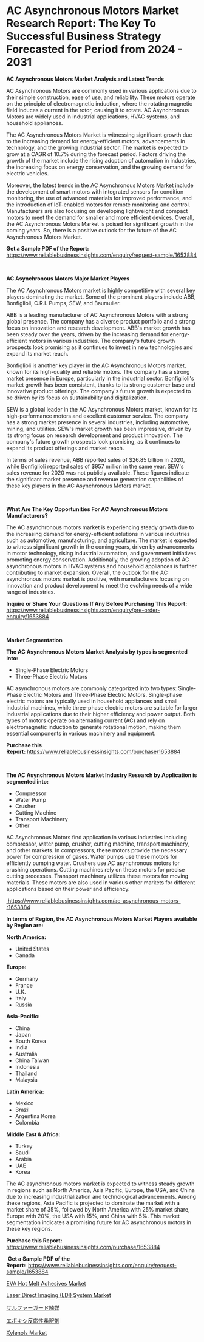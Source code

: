 <p><h1>AC Asynchronous Motors Market Research Report: The Key To Successful Business Strategy Forecasted for Period from 2024 - 2031</h1></p><p><strong>AC Asynchronous Motors Market Analysis and Latest Trends</strong></p>
<p><p>AC Asynchronous Motors are commonly used in various applications due to their simple construction, ease of use, and reliability. These motors operate on the principle of electromagnetic induction, where the rotating magnetic field induces a current in the rotor, causing it to rotate. AC Asynchronous Motors are widely used in industrial applications, HVAC systems, and household appliances.</p><p>The AC Asynchronous Motors Market is witnessing significant growth due to the increasing demand for energy-efficient motors, advancements in technology, and the growing industrial sector. The market is expected to grow at a CAGR of 10.7% during the forecast period. Factors driving the growth of the market include the rising adoption of automation in industries, the increasing focus on energy conservation, and the growing demand for electric vehicles.</p><p>Moreover, the latest trends in the AC Asynchronous Motors Market include the development of smart motors with integrated sensors for condition monitoring, the use of advanced materials for improved performance, and the introduction of IoT-enabled motors for remote monitoring and control. Manufacturers are also focusing on developing lightweight and compact motors to meet the demand for smaller and more efficient devices. Overall, the AC Asynchronous Motors Market is poised for significant growth in the coming years.  So, there is a positive outlook for the future of the AC Asynchronous Motors Market.</p></p>
<p><strong>Get a Sample PDF of the Report:&nbsp;</strong> <a href="https://www.reliablebusinessinsights.com/enquiry/request-sample/1653884">https://www.reliablebusinessinsights.com/enquiry/request-sample/1653884</a></p>
<p>&nbsp;</p>
<p><strong>AC Asynchronous Motors Major Market Players</strong></p>
<p><p>The AC Asynchronous Motors market is highly competitive with several key players dominating the market. Some of the prominent players include ABB, Bonfiglioli, C.R.I. Pumps, SEW, and Baumuller. </p><p>ABB is a leading manufacturer of AC Asynchronous Motors with a strong global presence. The company has a diverse product portfolio and a strong focus on innovation and research development. ABB's market growth has been steady over the years, driven by the increasing demand for energy-efficient motors in various industries. The company's future growth prospects look promising as it continues to invest in new technologies and expand its market reach.</p><p>Bonfiglioli is another key player in the AC Asynchronous Motors market, known for its high-quality and reliable motors. The company has a strong market presence in Europe, particularly in the industrial sector. Bonfiglioli's market growth has been consistent, thanks to its strong customer base and innovative product offerings. The company's future growth is expected to be driven by its focus on sustainability and digitalization.</p><p>SEW is a global leader in the AC Asynchronous Motors market, known for its high-performance motors and excellent customer service. The company has a strong market presence in several industries, including automotive, mining, and utilities. SEW's market growth has been impressive, driven by its strong focus on research development and product innovation. The company's future growth prospects look promising, as it continues to expand its product offerings and market reach.</p><p>In terms of sales revenue, ABB reported sales of $26.85 billion in 2020, while Bonfiglioli reported sales of $957 million in the same year. SEW's sales revenue for 2020 was not publicly available. These figures indicate the significant market presence and revenue generation capabilities of these key players in the AC Asynchronous Motors market.</p></p>
<p>&nbsp;</p>
<p><strong>What Are The Key Opportunities For AC Asynchronous Motors Manufacturers?</strong></p>
<p><p>The AC asynchronous motors market is experiencing steady growth due to the increasing demand for energy-efficient solutions in various industries such as automotive, manufacturing, and agriculture. The market is expected to witness significant growth in the coming years, driven by advancements in motor technology, rising industrial automation, and government initiatives promoting energy conservation. Additionally, the growing adoption of AC asynchronous motors in HVAC systems and household appliances is further contributing to market expansion. Overall, the outlook for the AC asynchronous motors market is positive, with manufacturers focusing on innovation and product development to meet the evolving needs of a wide range of industries.</p></p>
<p><strong>Inquire or Share Your Questions If Any Before Purchasing This Report:</strong> <a href="https://www.reliablebusinessinsights.com/enquiry/pre-order-enquiry/1653884">https://www.reliablebusinessinsights.com/enquiry/pre-order-enquiry/1653884</a></p>
<p>&nbsp;</p>
<p><strong>Market Segmentation</strong></p>
<p><strong>The AC Asynchronous Motors Market Analysis by types is segmented into:</strong></p>
<p><ul><li>Single-Phase Electric Motors</li><li>Three-Phase Electric Motors</li></ul></p>
<p><p>AC asynchronous motors are commonly categorized into two types: Single-Phase Electric Motors and Three-Phase Electric Motors. Single-phase electric motors are typically used in household appliances and small industrial machines, while three-phase electric motors are suitable for larger industrial applications due to their higher efficiency and power output. Both types of motors operate on alternating current (AC) and rely on electromagnetic induction to generate rotational motion, making them essential components in various machinery and equipment.</p></p>
<p><strong>Purchase this Report:&nbsp;</strong><a href="https://www.reliablebusinessinsights.com/purchase/1653884">https://www.reliablebusinessinsights.com/purchase/1653884</a></p>
<p>&nbsp;</p>
<p><strong>The AC Asynchronous Motors Market Industry Research by Application is segmented into:</strong></p>
<p><ul><li>Compressor</li><li>Water Pump</li><li>Crusher</li><li>Cutting Machine</li><li>Transport Machinery</li><li>Other</li></ul></p>
<p><p>AC Asynchronous Motors find application in various industries including compressor, water pump, crusher, cutting machine, transport machinery, and other markets. In compressors, these motors provide the necessary power for compression of gases. Water pumps use these motors for efficiently pumping water. Crushers use AC asynchronous motors for crushing operations. Cutting machines rely on these motors for precise cutting processes. Transport machinery utilizes these motors for moving materials. These motors are also used in various other markets for different applications based on their power and efficiency.</p></p>
<p><a href="https://www.reliablebusinessinsights.com/ac-asynchronous-motors-r1653884">&nbsp;https://www.reliablebusinessinsights.com/ac-asynchronous-motors-r1653884</a></p>
<p><strong>In terms of Region, the AC Asynchronous Motors Market Players available by Region are:</strong></p>
<p>
    <p> <strong> North America: </strong>
        <ul>
            <li>United States</li>
            <li>Canada</li>
        </ul>
        </p> 
    <p> <strong> Europe: </strong>
        <ul>
            <li>Germany</li>
            <li>France</li>
            <li>U.K.</li>
            <li>Italy</li>
            <li>Russia</li>
        </ul>
        </p> 
    <p> <strong> Asia-Pacific: </strong>
        <ul>
            <li>China</li>
            <li>Japan</li>
            <li>South Korea</li>
            <li>India</li>
            <li>Australia</li>
            <li>China Taiwan</li>
            <li>Indonesia</li>
            <li>Thailand</li>
            <li>Malaysia</li>
        </ul>
        </p> 
    <p> <strong> Latin America: </strong>
        <ul>
            <li>Mexico</li>
            <li>Brazil</li>
            <li>Argentina Korea</li>
            <li>Colombia</li>
        </ul>
        </p> 
    <p> <strong> Middle East & Africa: </strong>
        <ul>
            <li>Turkey</li>
            <li>Saudi</li>
            <li>Arabia</li>
            <li>UAE</li>
            <li>Korea</li>
        </ul>
    </p>
    </p>
<p><p>The AC asynchronous motors market is expected to witness steady growth in regions such as North America, Asia Pacific, Europe, the USA, and China due to increasing industrialization and technological advancements. Among these regions, Asia Pacific is projected to dominate the market with a market share of 35%, followed by North America with 25% market share, Europe with 20%, the USA with 15%, and China with 5%. This market segmentation indicates a promising future for AC asynchronous motors in these key regions.</p></p>
<p><strong>Purchase this Report: </strong><a href="https://www.reliablebusinessinsights.com/purchase/1653884">https://www.reliablebusinessinsights.com/purchase/1653884</a></p>
<p>&nbsp;<strong>Get a Sample PDF of the Report:&nbsp;&nbsp;</strong><a href="https://www.reliablebusinessinsights.com/enquiry/request-sample/1653884">https://www.reliablebusinessinsights.com/enquiry/request-sample/1653884</a></p>
<p><strong></strong></p>
<p><p><a href="https://www.linkedin.com/pulse/eva-hot-melt-adhesives-market-trends-analysis-opportunities-woyic">EVA Hot Melt Adhesives Market</a></p><p><a href="https://github.com/sowravmitra0/Market-Research-Report-List-1/blob/main/laser-direct-imaging-ldi-system-market.md">Laser Direct Imaging (LDI) System Market</a></p><p><a href="https://github.com/Andrewones2023/Market-Research-Report-List-2/blob/main/9750298176410.md">サルファーガード触媒</a></p><p><a href="https://github.com/hardee896/Market-Research-Report-List-2/blob/main/2102999176409.md">エポキシ反応性希釈剤</a></p><p><a href="https://www.linkedin.com/pulse/xylenols-market-outlook-complete-industry-analysis-2024-2031-v3hzc">Xylenols Market</a></p></p>